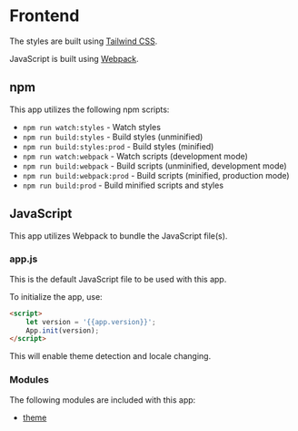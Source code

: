 # Frontend

The styles are built using [Tailwind CSS](https://tailwindcss.com/).

JavaScript is built using [Webpack](https://webpack.js.org/).

## npm 

This app utilizes the following npm scripts:

- `npm run watch:styles` - Watch styles
- `npm run build:styles` - Build styles (unminified)
- `npm run build:styles:prod` - Build styles (minified)
- `npm run watch:webpack` - Watch scripts (development mode)
- `npm run build:webpack` - Build scripts (unminified, development mode)
- `npm run build:webpack:prod` - Build scripts (minified, production mode)
- `npm run build:prod` - Build minified scripts and styles

## JavaScript

This app utilizes Webpack to bundle the JavaScript file(s).

### app.js

This is the default JavaScript file to be used with this app.

To initialize the app, use:

```html
<script>
    let version = '{{app.version}}';
    App.init(version);
</script>
```

This will enable theme detection and locale changing.

### Modules

The following modules are included with this app:

- [theme](modules/theme.md)